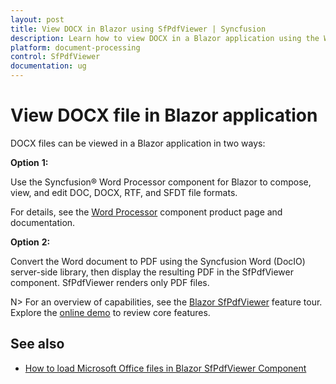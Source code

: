 ```yaml
---
layout: post
title: View DOCX in Blazor using SfPdfViewer | Syncfusion
description: Learn how to view DOCX in a Blazor application using the Word Processor component or using the SfPdfViewer component.
platform: document-processing
control: SfPdfViewer
documentation: ug
---
```


# View DOCX file in Blazor application

DOCX files can be viewed in a Blazor application in two ways:

**Option** **1:**

Use the Syncfusion&reg; Word Processor component for Blazor to compose, view, and edit DOC, DOCX, RTF, and SFDT file formats.

For details, see the [Word Processor](https://www.syncfusion.com/blazor-components/blazor-word-processor) component product page and documentation.

**Option** **2:**

Convert the Word document to PDF using the Syncfusion Word (DocIO) server-side library, then display the resulting PDF in the SfPdfViewer component. SfPdfViewer renders only PDF files.

N> For an overview of capabilities, see the [Blazor SfPdfViewer](https://www.syncfusion.com/pdf-viewer-sdk/blazor-pdf-viewer) feature tour. Explore the [online demo](https://document.syncfusion.com/demos/pdf-viewer/blazor-server/pdf-viewer/default-functionalities?theme=bootstrap4) to review core features.

## See also

* [How to load Microsoft Office files in Blazor SfPdfViewer Component](./load-office-files)